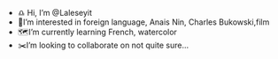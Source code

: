- ♎ Hi, I’m @Laleseyit
- 💟I’m interested in foreign language, Anais Nin, Charles Bukowski,film
- 🗺I’m currently learning French, watercolor 
- ✂️I’m looking to collaborate on not quite sure...


<!---
Laleseyit/Laleseyit is a ✨ special ✨ repository because its `README.md` (this file) appears on your GitHub profile.
You can click the Preview link to take a look at your changes.
--->
